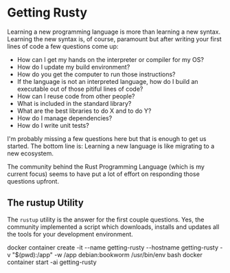 # Getting Rusty

Learning a new programming language is more than learning a new syntax.
Learning the new syntax is, of course, paramount but after writing your
first lines of code a few questions come up:

 - How can I get my hands on the interpreter or compiler for my OS?
 - How do I update my build environment?
 - How do you get the computer to run those instructions?
 - If the language is not an interpreted language, how do I build an
   executable out of those pitiful lines of code?
 - How can I reuse code from other people?
 - What is included in the standard library?
 - What are the best libraries to do X and to do Y?
 - How do I manage dependencies?
 - How do I write unit tests?

I'm probably missing a few questions here but that is enough to get us
started. The bottom line is: Learning a new language is like migrating
to a new ecosystem.

The community behind the Rust Programming Language (which is my current
focus) seems to have put a lot of effort on responding those questions
upfront.

## The **rustup** Utility

The `rustup` utility is the answer for the first couple questions.
Yes, the community implemented a script which downloads, installs
and updates all the tools for your development environment.

docker container create -it --name getting-rusty --hostname getting-rusty -v "$(pwd):/app" -w /app debian:bookworm /usr/bin/env bash
docker container start -ai getting-rusty
